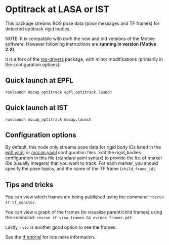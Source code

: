 # Optitrack at LASA or IST

This package streams ROS pose data (pose messages and TF frames) for detected
optitrack rigid bodies.

NOTE: It is compatible with *both* the new and old versions of the Motive
software. However following instructions are **running in
version (Motive 2.2)**.

It is a fork of the
[ros-drivers](https://github.com/epfl-lasa/mocap_optitrack) package, with
minor modifications (primarily in the configuration options).

## Quick launch at EPFL

    roslaunch mocap_optitrack epfl_optitrack.launch
    
## Quick launch at IST

    roslaunch mocap_optitrack mocap.launch

## Configuration options

By default, this node only streams pose data for rigid body IDs listed in the
[epfl.yaml](https://github.com/NunoDuarte/mocap_optitrack/blob/master/config/epfl.yaml) or [mocap.yaml](https://github.com/NunoDuarte/mocap_optitrack/blob/master/config/mocap.yaml)
configuration files.  Edit the rigid_bodies configuration in this file (standard
yaml syntax) to provide the list of marker IDs (usually integers) that you want
to track. For each marker, you should specify the pose topics, and the name of
the TF frame (`child_frame_id`).

## Tips and tricks

You can view which frames are being published using the command: `rosrun tf tf_monitor`.

You can view a graph of the frames (to visualize parent/child frames) using the command:
`rosrun tf view_frames && evince frames.pdf`.

Lastly, `rviz` is another good option to see the frames.

See the [tf tutorial](http://wiki.ros.org/tf/Tutorials) for lots more information.
